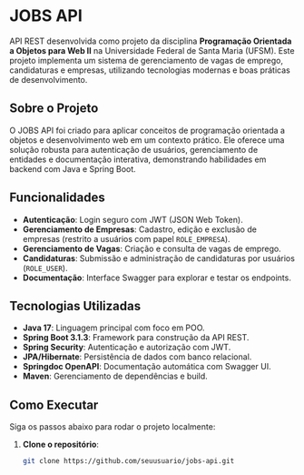 # JOBS API

API REST desenvolvida como projeto da disciplina **Programação Orientada a Objetos para Web II** na Universidade Federal de Santa Maria (UFSM). Este projeto implementa um sistema de gerenciamento de vagas de emprego, candidaturas e empresas, utilizando tecnologias modernas e boas práticas de desenvolvimento.

## Sobre o Projeto
O JOBS API foi criado para aplicar conceitos de programação orientada a objetos e desenvolvimento web em um contexto prático. Ele oferece uma solução robusta para autenticação de usuários, gerenciamento de entidades e documentação interativa, demonstrando habilidades em backend com Java e Spring Boot.

## Funcionalidades
- **Autenticação**: Login seguro com JWT (JSON Web Token).
- **Gerenciamento de Empresas**: Cadastro, edição e exclusão de empresas (restrito a usuários com papel `ROLE_EMPRESA`).
- **Gerenciamento de Vagas**: Criação e consulta de vagas de emprego.
- **Candidaturas**: Submissão e administração de candidaturas por usuários (`ROLE_USER`).
- **Documentação**: Interface Swagger para explorar e testar os endpoints.

## Tecnologias Utilizadas
- **Java 17**: Linguagem principal com foco em POO.
- **Spring Boot 3.1.3**: Framework para construção da API REST.
- **Spring Security**: Autenticação e autorização com JWT.
- **JPA/Hibernate**: Persistência de dados com banco relacional.
- **Springdoc OpenAPI**: Documentação automática com Swagger UI.
- **Maven**: Gerenciamento de dependências e build.

## Como Executar
Siga os passos abaixo para rodar o projeto localmente:

1. **Clone o repositório**:
   ```bash
   git clone https://github.com/seuusuario/jobs-api.git
